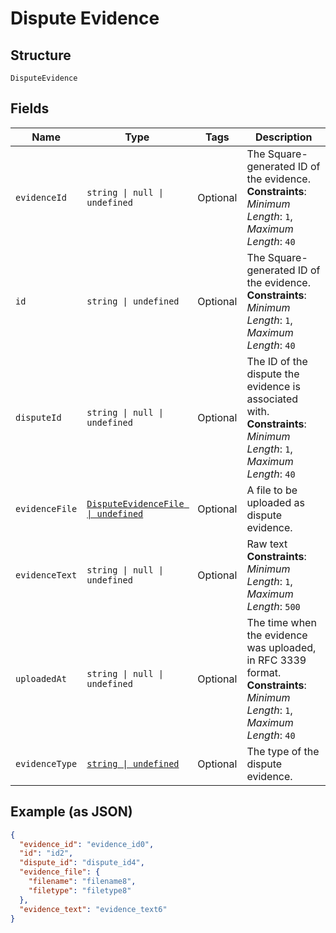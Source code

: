 <!-- Optimized: 2025-10-06 -->
<!-- RPM: 1.6.2.1.1.6.2.1_dispute-evidence_20251006 -->
<!-- Session: E2E RPM DNA Application -->
<!-- AOM: RND (Reggie & Dro) -->
<!-- COI: TECHNOLOGY -->
<!-- RPM: HIGH -->
<!-- ACTION: BUILD -->

# Dispute Evidence

## Structure

`DisputeEvidence`

## Fields

| Name | Type | Tags | Description |
|  --- | --- | --- | --- |
| `evidenceId` | `string \| null \| undefined` | Optional | The Square-generated ID of the evidence.<br>**Constraints**: *Minimum Length*: `1`, *Maximum Length*: `40` |
| `id` | `string \| undefined` | Optional | The Square-generated ID of the evidence.<br>**Constraints**: *Minimum Length*: `1`, *Maximum Length*: `40` |
| `disputeId` | `string \| null \| undefined` | Optional | The ID of the dispute the evidence is associated with.<br>**Constraints**: *Minimum Length*: `1`, *Maximum Length*: `40` |
| `evidenceFile` | [`DisputeEvidenceFile \| undefined`](../../doc/models/dispute-evidence-file.md) | Optional | A file to be uploaded as dispute evidence. |
| `evidenceText` | `string \| null \| undefined` | Optional | Raw text<br>**Constraints**: *Minimum Length*: `1`, *Maximum Length*: `500` |
| `uploadedAt` | `string \| null \| undefined` | Optional | The time when the evidence was uploaded, in RFC 3339 format.<br>**Constraints**: *Minimum Length*: `1`, *Maximum Length*: `40` |
| `evidenceType` | [`string \| undefined`](../../doc/models/dispute-evidence-type.md) | Optional | The type of the dispute evidence. |

## Example (as JSON)

```json
{
  "evidence_id": "evidence_id0",
  "id": "id2",
  "dispute_id": "dispute_id4",
  "evidence_file": {
    "filename": "filename8",
    "filetype": "filetype8"
  },
  "evidence_text": "evidence_text6"
}
```
